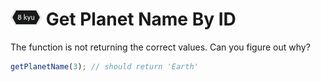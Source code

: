 # ![8kyu badge](../.codewars-badges/8kyu.png) Get Planet Name By ID

The function is not returning the correct values. Can you figure out why?

```javascript
getPlanetName(3); // should return 'Earth'
```